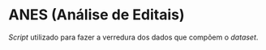 # ANES (Análise de Editais)

_Script_ utilizado para fazer a verredura dos dados que compõem o _dataset_.
